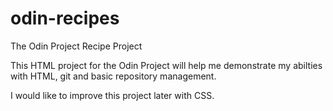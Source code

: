 # odin-recipes
The Odin Project Recipe Project

This HTML project for the Odin Project will help me demonstrate my abilties with HTML, git and basic repository management.

I would like to improve this project later with CSS.